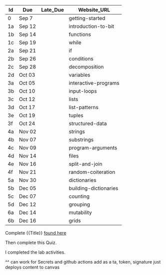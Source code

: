 <quiz>
<template-arguments>

| Id | Due    | Late_Due | Website_URL           |
|----|--------|----------|-----------------------|
| 0  | Sep 7  |          | getting-started       |
| 1a | Sep 12 |          | introduction-to-bit   |
| 1b | Sep 14 |          | functions             |
| 1c | Sep 19 |          | while                 |
| 2a | Sep 21 |          | if                    |
| 2b | Sep 26 |          | conditions            |
| 2c | Sep 28 |          | decomposition         |
| 2d | Oct 03 |          | variables             |
| 3a | Oct 05 |          | interactive-programs  |
| 3b | Oct 10 |          | input-loops           |
| 3c | Oct 12 |          | lists                 |
| 3d | Oct 17 |          | list-patterns         |
| 3e | Oct 19 |          | tuples                |
| 3f | Oct 24 |          | structured-data       |
| 4a | Nov 02 |          | strings               |
| 4b | Nov 07 |          | substrings            |
| 4c | Nov 09 |          | program-arguments     |
| 4d | Nov 14 |          | files                 |
| 4e | Nov 16 |          | split-and-join        |
| 4f | Nov 21 |          | random-coiteration    |
| 5a | Nov 30 |          | dictionaries          |
| 5b | Dec 05 |          | building-dictionaries |
| 5c | Dec 07 |          | counting              |
| 5d | Dec 12 |          | grouping              |
| 6a | Dec 14 |          | mutability            |
| 6b | Dec 16 |          | grids                 |

</template-arguments>

<settings title="Lab {{Id}} Quiz"
    due_at="{{ Due_At }}, 2023, 8:00 AM"
    available_from="Sep 5, 2023, 12:00 AM"
    available_to="Dec 25, 2023, 11:59 PM"
    assignment_group="Labs"
    shuffle_answers="False"
    allowed_attempts="-1">
</settings>

<description>

Complete {{Title}} [found here](https://fall2023.byucs110.org/labs/lab0-getting-started/)

Then complete this Quiz. 

</description>

<question type="true-false" points="10">
<correct>
I completed the lab activities.
</correct>
</question>

</quiz>

^^ can work for 
Secrets and github actions
add as a ta, token, signature
just deploys content to canvas